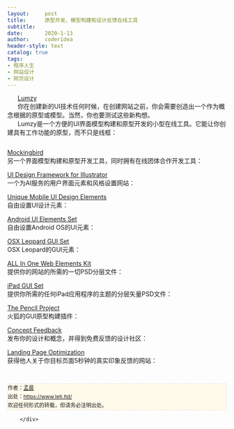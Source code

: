 ```yaml
---
layout:     post
title:      原型开发、模型构建和设计反馈在线工具
subtitle:   
date:       2020-1-13
author:     coderidea
header-style: text
catalog: true
tags:
- 程序人生
- 网站设计
- 网页设计
--- 
```

<div class="postBody">
			<div id="cnblogs_post_body" class="blogpost-body"><p>      <a href="http://www.lumzy.com/">Lumzy</a><br />      你在创建新的UI技术任何时候，在创建网站之前，你会需要创造出一个作为概念根据的原型或模型。当然，你也要测试这些新构想。<br />      Lumzy是一个方便的UI界面模型构建和原型开发的小型在线工具。它能让你创建具有工作功能的原型，而不只是线框：</p>
<p><a href="http://www.lumzy.com/"><img src="http://media.smashingmagazine.com/cdn_smash/wp-content/uploads/2011/01/lumzy.jpg" alt="" border="0" /></a></p>
<p><a href="https://gomockingbird.com/">Mockingbird</a><br />另一个界面模型构建和原型开发工具，同时拥有在线团体合作开发工具：<br /><a href="http://gomockingbird.com/"><img src="http://media.smashingmagazine.com/cdn_smash/wp-content/uploads/2011/01/mockingbird.jpg" alt="" border="0" /></a></p>
<p><a href="http://www.webalys.com/design-interface-application-framework.php">UI Design Framework for Illustrator</a><br />一个为AI服务的用户界面元素和风格设置网站：<br /><a href="http://www.webalys.com/design-interface-application-framework.php"><img src="http://media.smashingmagazine.com/cdn_smash/wp-content/uploads/2011/01/uidesignframework.jpg" alt="" border="0" /></a></p>
<p><a href="http://www.fullcreative.com/2010/10/mobility-a-free-set-of-mobile-ui-design-elements/">Unique Mobile UI Design Elements</a><br />自由设置UI设计元素：<br /><a href="http://www.fullcreative.com/2010/10/mobility-a-free-set-of-mobile-ui-design-elements/"><img src="http://media.smashingmagazine.com/cdn_smash/wp-content/uploads/2011/01/full.jpg" alt="" border="0" /></a></p>
<p><a href="http://www.webdesignshock.com/freebies/free-photoshop-android-interface-gui/">Android UI Elements Set</a><br />自由设置Android OS的UI元素：<br /><a href="http://www.webdesignshock.com/freebies/free-photoshop-android-interface-gui/"><img src="http://media.smashingmagazine.com/cdn_smash/wp-content/uploads/2011/01/androidui.jpg" alt="" border="0" /></a></p>
<p><a href="http://www.tutorialshock.com/freebie/mac-osx-leopard-gui-set/">OSX Leopard GUI Set</a><br />OSX Leopard的GUI元素：<br /><a href="http://www.tutorialshock.com/freebie/mac-osx-leopard-gui-set/"><img src="http://media.smashingmagazine.com/cdn_smash/wp-content/uploads/2011/01/leopardui.jpg" alt="" border="0" /></a></p>
<p><a href="http://bestblogbox.com/freebies/all-in-one-web-elements-kit/">ALL In One Web Elements Kit</a><br />提供你的网站的所需的一切PSD分层文件：<br /><a href="http://bestblogbox.com/freebies/all-in-one-web-elements-kit/"><img src="http://media.smashingmagazine.com/cdn_smash/wp-content/uploads/2011/01/elements.jpg" alt="" border="0" /></a></p>
<p><a href="http://www.teehanlax.com/blog/2010/02/01/ipad-gui-psd/">iPad GUI Set</a><br />提供你所需的任何iPad应用程序的主题的分层矢量PSD文件：<br /><a href="http://www.teehanlax.com/blog/2010/02/01/ipad-gui-psd/"><img src="http://media.smashingmagazine.com/cdn_smash/wp-content/uploads/2011/01/ipadgui.jpg" alt="" border="0" /></a></p>
<p><a href="http://pencil.evolus.vn/en-US/Home.aspx">The Pencil Project</a><br />火狐的GUI原型构建插件：<br /><a href="http://pencil.evolus.vn/en-US/Home.aspx"><img src="http://media.smashingmagazine.com/cdn_smash/wp-content/uploads/2011/01/stencil.jpg" alt="" border="0" /></a></p>
<p><a href="http://www.conceptfeedback.com/">Concept Feedback</a><br />发布你的设计和概念，并得到免费反馈的设计社区：<br /><a href="http://www.conceptfeedback.com/"><img src="http://media.smashingmagazine.com/cdn_smash/wp-content/uploads/2011/01/concept.jpg" alt="" border="0" /></a></p>
<p><a href="http://fivesecondtest.com/">Landing Page Optimization</a><br />获得他人关于你目标页面5秒钟的真实印象反馈的网站：<br /><a href="http://fivesecondtest.com/"><img src="http://media.smashingmagazine.com/cdn_smash/wp-content/uploads/2011/01/fivesecond.jpg" alt="" border="0" /></a></p>


<div id="ckepop"> </div>
<div>
<p id="PSignature" style="line-height:20px;background:#FFFAEA no-repeat 2% 50%;font-size:12px;border:#e0e0e0 1px dashed;">作者：<a href="https://www.leti.ltd/">孟晨</a> <br /> 出处：<a href="https://www.leti.ltd/">https://www.leti.ltd/</a> <br />欢迎任何形式的转载，但请务必注明出处。</p>
</div></div><div id="MySignature"></div>
<div class="clear"></div>
<div id="blog_post_info_block">
<div id="BlogPostCategory"></div>
<div id="EntryTag"></div>
<div id="blog_post_info">
</div>
<div class="clear"></div>
<div id="post_next_prev"></div>
</div>


		</div>